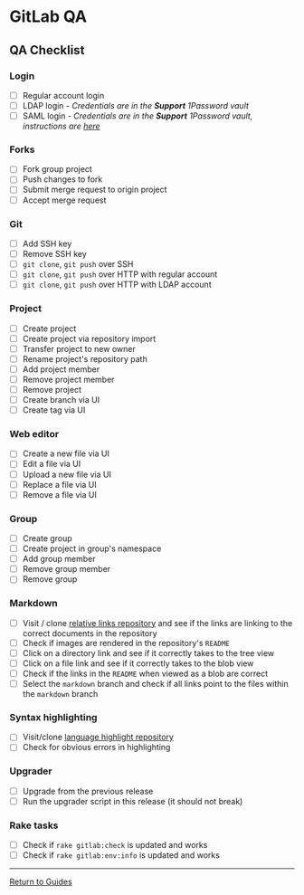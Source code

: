 # GitLab QA

## QA Checklist

### Login

- [ ] Regular account login
- [ ] LDAP login - _Credentials are in the **Support** 1Password vault_
- [ ] SAML login - _Credentials are in the **Support** 1Password vault, instructions are [here](saml-qa-instructions.md)_

### Forks

- [ ] Fork group project
- [ ] Push changes to fork
- [ ] Submit merge request to origin project
- [ ] Accept merge request

### Git

- [ ] Add SSH key
- [ ] Remove SSH key
- [ ] `git clone`, `git push` over SSH
- [ ] `git clone`, `git push` over HTTP with regular account
- [ ] `git clone`, `git push` over HTTP with LDAP account

### Project

- [ ] Create project
- [ ] Create project via repository import
- [ ] Transfer project to new owner
- [ ] Rename project's repository path
- [ ] Add project member
- [ ] Remove project member
- [ ] Remove project
- [ ] Create branch via UI
- [ ] Create tag via UI

### Web editor

- [ ] Create a new file via UI
- [ ] Edit a file via UI
- [ ] Upload a new file via UI
- [ ] Replace a file via UI
- [ ] Remove a file via UI

### Group

- [ ] Create group
- [ ] Create project in group's namespace
- [ ] Add group member
- [ ] Remove group member
- [ ] Remove group

### Markdown

- [ ] Visit / clone [relative links repository] and see if the links are linking
  to the correct documents in the repository
- [ ] Check if images are rendered in the repository's `README`
- [ ] Click on a directory link and see if it correctly takes to the tree view
- [ ] Click on a file link and see if it correctly takes to the blob view
- [ ] Check if the links in the `README` when viewed as a blob are correct
- [ ] Select the `markdown` branch and check if all links point to the files
  within the `markdown` branch

### Syntax highlighting

- [ ] Visit/clone [language highlight repository]
- [ ] Check for obvious errors in highlighting

### Upgrader

- [ ] Upgrade from the previous release
- [ ] Run the upgrader script in this release (it should not break)

### Rake tasks

- [ ] Check if `rake gitlab:check` is updated and works
- [ ] Check if `rake gitlab:env:info` is updated and works

[relative links repository]: https://dev.gitlab.org/samples/relative-links/tree/master
[language highlight repository]: https://dev.gitlab.org/samples/languages-highlight

---

[Return to Guides](../README.md#guides)
